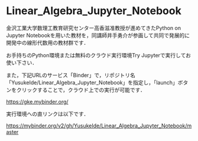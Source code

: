 # Linear_Algebra_Jupyter_Notebook

金沢工業大学数理工教育研究センター高香滋准教授が進めてきたPython on Jupyter Notebookを用いた教材を，同講師井手勇介が参画して共同で発展的に開発中の線形代数用の教材群です．

お手持ちのPython環境または無料のクラウド実行環境Try Jupyterで実行してお使い下さい．

また，下記URLのサービス「Binder」で，リポジトリ名「YusukeIde/Linear_Algebra_Jupyter_Notebook」を指定し，「launch」ボタンをクリックすることで，クラウド上での実行が可能です．

https://gke.mybinder.org/

実行環境への直リンクは以下です．

https://mybinder.org/v2/gh/YusukeIde/Linear_Algebra_Jupyter_Notebook/master
